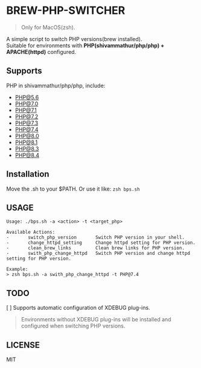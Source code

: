 # BREW-PHP-SWITCHER
> Only for MacOS(zsh).

A simple script to switch PHP versions(brew installed). <br>
Suitable for environments with <b>PHP(shivammathur/php/php) + APACHE(httpd)</b> configured.
## Supports
PHP in shivammathur/php/php, include:
* PHP@5.6
* PHP@7.0
* PHP@7.1
* PHP@7.2
* PHP@7.3
* PHP@7.4
* PHP@8.0
* PHP@8.1
* PHP@8.3
* PHP@8.4

## Installation
Move the .sh to your $PATH.
Or use it like:
`zsh bps.sh` 
## USAGE
```
Usage: ./bps.sh -a <action> -t <target_php>

Available Actions:
-       switch_php_version       Switch PHP version in your shell.
-       change_httpd_setting     Change httpd setting for PHP version.
-       clean_brew_links         Clean brew links for PHP version.
-       swith_php_change_httpd   Switch PHP version and change httpd setting for PHP version.

Example:
> zsh bps.sh -a swith_php_change_httpd -t PHP@7.4
```

## TODO
[ ] Supports automatic configuration of XDEBUG plug-ins.
> Environments without XDEBUG plug-ins will be installed and configured when switching PHP versions.

## LICENSE
MIT
